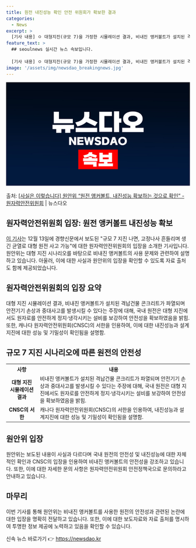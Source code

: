 ```yaml
---
title: 원전 내진성능 확인 안전 위원회가 확보한 결과
categories:
  - News
excerpt: >
  [기사 내용] ㅇ 대형지진(규모 7)을 가정한 시뮬레이션 결과, 비내진 앵커볼트가 설치된 격납건물 콘크리트가…
feature_text: >
  ## seoulnews 실시간 뉴스 속보입니다.

  [기사 내용] ㅇ 대형지진(규모 7)을 가정한 시뮬레이션 결과, 비내진 앵커볼트가 설치된 격납건물 콘크리트가…
image: '/assets/img/newsdao_breakingnews.jpg'
---
```


![뉴스다오 속보](/assets/img/newsdao_breakingnews.jpg)

<p>출처: <a href="https://newsdao.kr/2803" rel="dofollow">[사실은 이렇습니다] 원안위 “원전 앵커볼트, 내진성능 확보하는 것으로 확인” - 원자력안전위원회</a> | 뉴스다오</p>

<h2>원자력안전위원회 입장: 원전 앵커볼트 내진성능 확보</h2>

<p data-ke-size="size16"><a href="https://newsdao.kr/2803">이 기사</a>는 12월 13일에 경향신문에서 보도된 "규모 7 지진 나면, 고정나사 흔들리며 생긴 균열로 대형 원전 사고 가능"에 대한 원자력안전위원회의 입장을 소개한 기사입니다. 원안위는 대형 지진 시나리오를 바탕으로 비내진 앵커볼트의 사용 문제와 관련하여 설명하고 있습니다. 아울러, 이에 대한 사실과 원안위의 입장을 확인할 수 있도록 자료 출처도 함께 제공되었습니다.</p>

<h2 data-ke-size="size26">원자력안전위원회의 입장 요약</h2>

<p data-ke-size="size16">대형 지진 시뮬레이션 결과, 비내진 앵커볼트가 설치된 격납건물 콘크리트가 파열되며 안전기기 손상과 중대사고를 발생시킬 수 있다는 주장에 대해, 국내 원전은 대형 지진에서도 원자로를 안전하게 정지·냉각시키는 설비를 보강하여 안전성을 확보하였음을 밝힘. 또한, 캐나다 원자력안전위원회(CNSC)의 서한을 인용하여, 이에 대한 내진성능과 설계지진에 대한 성능 및 기밀성이 확인됨을 설명함.</p>


<h2 data-ke-size="size26">규모 7 지진 시나리오에 따른 원전의 안전성</h2>

<table>
	<tr>
		<th>사항</th>
		<th>내용</th>
	</tr>
	<tr>
		<td style="text-align: center; height: 17px;"><b>대형 지진 시뮬레이션 결과</b></td>
		<td>비내진 앵커볼트가 설치된 격납건물 콘크리트가 파열되며 안전기기 손상과 중대사고를 발생시킬 수 있다는 주장에 대해, 국내 원전은 대형 지진에서도 원자로를 안전하게 정지·냉각시키는 설비를 보강하여 안전성을 확보하였음을 밝힘.</td>
	</tr>
	<tr>
		<td style="text-align: center; height: 17px;"><b>CNSC의 서한</b></td>
		<td>캐나다 원자력안전위원회(CNSC)의 서한을 인용하여, 내진성능과 설계지진에 대한 성능 및 기밀성이 확인됨을 설명함.</td>
	</tr>
</table>

<h2 data-ke-size="size26">원안위 입장</h2>

<p data-ke-size="size16">원안위는 보도된 내용이 사실과 다르다며 국내 원전의 안전성 및 내진성능에 대한 자체적인 확인과 CNSC의 입장을 인용하여 비내진 앵커볼트의 안전성을 강조하고 있습니다. 또한, 이에 대한 자세한 문의 사항은 원자력안전위원회 안전정책국으로 문의하라고 안내하고 있습니다.</p>

<h2 data-ke-size="size26">마무리</h2>

<p data-ke-size="size16">이번 기사를 통해 원안위는 비내진 앵커볼트를 사용한 원전의 안전성과 관련된 논란에 대한 입장을 명확히 전달하고 있습니다. 또한, 이에 대한 보도자료와 자료 출처를 명시하여 투명한 정보 제공에 노력하고 있음을 확인할 수 있습니다.</p> 

신속 뉴스 바로가기 👉 <a href="https://newsdao.kr" rel="dofollow">https://newsdao.kr</a>


